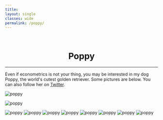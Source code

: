 ```yaml
---
title: 
layout: single
classes: wide
permalink: /poppy/
---
```

<br/> 


# <center> Poppy </center>
- - -

Even if econometrics is not your thing, you may be interested in my dog Poppy, the world's cutest golden retriever. Some pictures are below. You can also follow her on [Twitter](https://twitter.com/lilpoppygolden).


![poppy](/assets/files/poppy/PXL_20220401_120104846.PORTRAIT.jpg)

![poppy](/assets/files/poppy/PXL_20220324_120102954.jpeg)


![poppy](/assets/files/poppy/PXL_20210309_024913613.jpeg)
![poppy](/assets/files/poppy/IMG_20210302_180352.jpeg)
![poppy](/assets/files/poppy/IMG_20201227_114329.jpg)
![poppy](/assets/files/poppy/IMG_20201221_182949.jpg)
![poppy](/assets/files/poppy/IMG_20201202_160140.jpg)
![poppy](/assets/files/poppy/IMG_20200730_105229.jpg)
![poppy](/assets/files/poppy/IMG_20200604_212641_01.jpeg)
![poppy](/assets/files/poppy/IMG-20200526-WA0001.jpeg)


